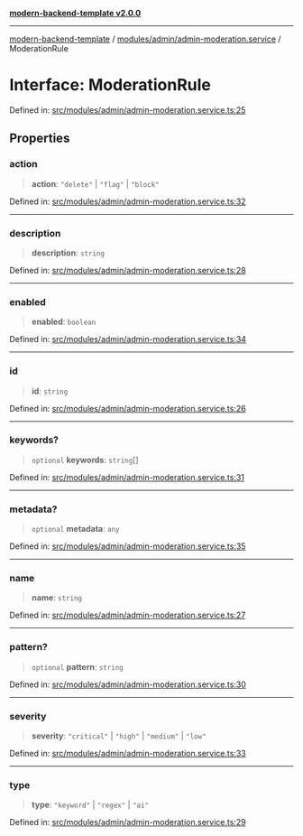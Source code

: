 [**modern-backend-template v2.0.0**](../../../../README.md)

***

[modern-backend-template](../../../../modules.md) / [modules/admin/admin-moderation.service](../README.md) / ModerationRule

# Interface: ModerationRule

Defined in: [src/modules/admin/admin-moderation.service.ts:25](https://github.com/maemreyo/saas-4cus-nodejs/blob/1a77de11cd6eaefe66c31c7f5de281673fc25ce5/src/modules/admin/admin-moderation.service.ts#L25)

## Properties

### action

> **action**: `"delete"` \| `"flag"` \| `"block"`

Defined in: [src/modules/admin/admin-moderation.service.ts:32](https://github.com/maemreyo/saas-4cus-nodejs/blob/1a77de11cd6eaefe66c31c7f5de281673fc25ce5/src/modules/admin/admin-moderation.service.ts#L32)

***

### description

> **description**: `string`

Defined in: [src/modules/admin/admin-moderation.service.ts:28](https://github.com/maemreyo/saas-4cus-nodejs/blob/1a77de11cd6eaefe66c31c7f5de281673fc25ce5/src/modules/admin/admin-moderation.service.ts#L28)

***

### enabled

> **enabled**: `boolean`

Defined in: [src/modules/admin/admin-moderation.service.ts:34](https://github.com/maemreyo/saas-4cus-nodejs/blob/1a77de11cd6eaefe66c31c7f5de281673fc25ce5/src/modules/admin/admin-moderation.service.ts#L34)

***

### id

> **id**: `string`

Defined in: [src/modules/admin/admin-moderation.service.ts:26](https://github.com/maemreyo/saas-4cus-nodejs/blob/1a77de11cd6eaefe66c31c7f5de281673fc25ce5/src/modules/admin/admin-moderation.service.ts#L26)

***

### keywords?

> `optional` **keywords**: `string`[]

Defined in: [src/modules/admin/admin-moderation.service.ts:31](https://github.com/maemreyo/saas-4cus-nodejs/blob/1a77de11cd6eaefe66c31c7f5de281673fc25ce5/src/modules/admin/admin-moderation.service.ts#L31)

***

### metadata?

> `optional` **metadata**: `any`

Defined in: [src/modules/admin/admin-moderation.service.ts:35](https://github.com/maemreyo/saas-4cus-nodejs/blob/1a77de11cd6eaefe66c31c7f5de281673fc25ce5/src/modules/admin/admin-moderation.service.ts#L35)

***

### name

> **name**: `string`

Defined in: [src/modules/admin/admin-moderation.service.ts:27](https://github.com/maemreyo/saas-4cus-nodejs/blob/1a77de11cd6eaefe66c31c7f5de281673fc25ce5/src/modules/admin/admin-moderation.service.ts#L27)

***

### pattern?

> `optional` **pattern**: `string`

Defined in: [src/modules/admin/admin-moderation.service.ts:30](https://github.com/maemreyo/saas-4cus-nodejs/blob/1a77de11cd6eaefe66c31c7f5de281673fc25ce5/src/modules/admin/admin-moderation.service.ts#L30)

***

### severity

> **severity**: `"critical"` \| `"high"` \| `"medium"` \| `"low"`

Defined in: [src/modules/admin/admin-moderation.service.ts:33](https://github.com/maemreyo/saas-4cus-nodejs/blob/1a77de11cd6eaefe66c31c7f5de281673fc25ce5/src/modules/admin/admin-moderation.service.ts#L33)

***

### type

> **type**: `"keyword"` \| `"regex"` \| `"ai"`

Defined in: [src/modules/admin/admin-moderation.service.ts:29](https://github.com/maemreyo/saas-4cus-nodejs/blob/1a77de11cd6eaefe66c31c7f5de281673fc25ce5/src/modules/admin/admin-moderation.service.ts#L29)
